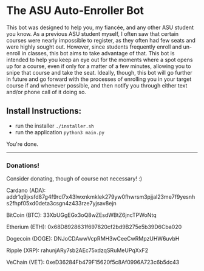 # The ASU Auto-Enroller Bot

This bot was designed to help you, my fiancée, and any other ASU student you
know.  As a previous ASU student myself, I often saw that certain courses
were nearly impossible to register, as they often had few seats and were
highly sought out.  However, since students frequently enroll and un-enroll
in classes, this bot aims to take advantage of that.  This bot is intended
to help you keep an eye out for the moments where a spot opens up for a
course, even if only for a matter of a few minutes, allowing you to snipe
that course and take the seat.  Ideally, though, this bot will go further
in future and go forward with the processes of enrolling you in your target
course if and whenever possible, and then notify you through either text
and/or phone call of it doing so.


## Install Instructions:
- run the installer `./installer.sh`
- run the application `python3 main.py`

You're done.


---

### Donations!
Consider donating, though of course not necessary!  :)

Cardano (ADA):
addr1q9jxsfd87g4f9rcl7x43lwxnkmklek279yw0fhwrsm3pjjal23me7f9yesnhs2fhpf05xd0deta3csgn4z433rze7yjsav8ejn


BitCoin (BTC): 
33XbUGgEGx3oQ8wZEsdWBtZ6jncTPWoNtq


Etherium (ETH): 
0x68D8928631f697820cf2bd9B275e5b39D6Cba020


Dogecoin (DOGE):
DNJoCDAwwVcpRMH3wCeeCwRMpzUHW6uvbH


Ripple (XRP):
rahunjARy7sb2AEc75xdzqSRuMeUPqXxF2


VeChain (VET):
0xeD36284Fb479F15620f5c8Af0996A723c6b5dc43
